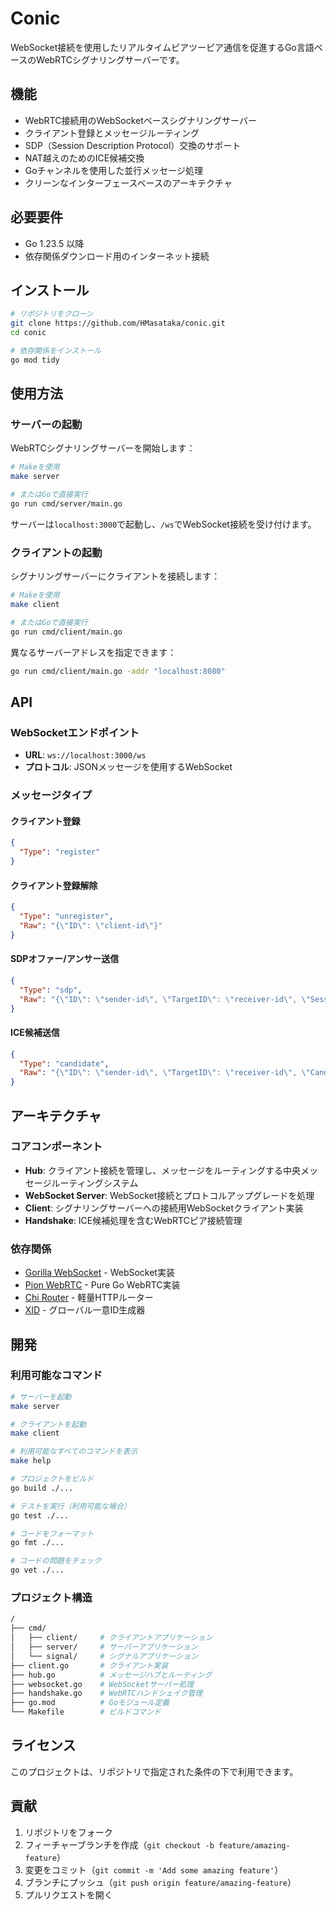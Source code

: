 # Conic

WebSocket接続を使用したリアルタイムピアツーピア通信を促進するGo言語ベースのWebRTCシグナリングサーバーです。

## 機能

- WebRTC接続用のWebSocketベースシグナリングサーバー
- クライアント登録とメッセージルーティング
- SDP（Session Description Protocol）交換のサポート
- NAT越えのためのICE候補交換
- Goチャンネルを使用した並行メッセージ処理
- クリーンなインターフェースベースのアーキテクチャ

## 必要要件

- Go 1.23.5 以降
- 依存関係ダウンロード用のインターネット接続

## インストール

```bash
# リポジトリをクローン
git clone https://github.com/HMasataka/conic.git
cd conic

# 依存関係をインストール
go mod tidy
```

## 使用方法

### サーバーの起動

WebRTCシグナリングサーバーを開始します：

```bash
# Makeを使用
make server

# またはGoで直接実行
go run cmd/server/main.go
```

サーバーは`localhost:3000`で起動し、`/ws`でWebSocket接続を受け付けます。

### クライアントの起動

シグナリングサーバーにクライアントを接続します：

```bash
# Makeを使用
make client

# またはGoで直接実行
go run cmd/client/main.go
```

異なるサーバーアドレスを指定できます：

```bash
go run cmd/client/main.go -addr "localhost:8080"
```

## API

### WebSocketエンドポイント

- **URL**: `ws://localhost:3000/ws`
- **プロトコル**: JSONメッセージを使用するWebSocket

### メッセージタイプ

#### クライアント登録

```json
{
  "Type": "register"
}
```

#### クライアント登録解除

```json
{
  "Type": "unregister",
  "Raw": "{\"ID\": \"client-id\"}"
}
```

#### SDPオファー/アンサー送信

```json
{
  "Type": "sdp",
  "Raw": "{\"ID\": \"sender-id\", \"TargetID\": \"receiver-id\", \"SessionDescription\": {...}}"
}
```

#### ICE候補送信

```json
{
  "Type": "candidate",
  "Raw": "{\"ID\": \"sender-id\", \"TargetID\": \"receiver-id\", \"Candidate\": \"candidate-string\"}"
}
```

## アーキテクチャ

### コアコンポーネント

- **Hub**: クライアント接続を管理し、メッセージをルーティングする中央メッセージルーティングシステム
- **WebSocket Server**: WebSocket接続とプロトコルアップグレードを処理
- **Client**: シグナリングサーバーへの接続用WebSocketクライアント実装
- **Handshake**: ICE候補処理を含むWebRTCピア接続管理

### 依存関係

- [Gorilla WebSocket](https://github.com/gorilla/websocket) - WebSocket実装
- [Pion WebRTC](https://github.com/pion/webrtc) - Pure Go WebRTC実装
- [Chi Router](https://github.com/go-chi/chi) - 軽量HTTPルーター
- [XID](https://github.com/rs/xid) - グローバル一意ID生成器

## 開発

### 利用可能なコマンド

```bash
# サーバーを起動
make server

# クライアントを起動
make client

# 利用可能なすべてのコマンドを表示
make help

# プロジェクトをビルド
go build ./...

# テストを実行（利用可能な場合）
go test ./...

# コードをフォーマット
go fmt ./...

# コードの問題をチェック
go vet ./...
```

### プロジェクト構造

```bash
/
├── cmd/
│   ├── client/     # クライアントアプリケーション
│   ├── server/     # サーバーアプリケーション
│   └── signal/     # シグナルアプリケーション
├── client.go       # クライアント実装
├── hub.go          # メッセージハブとルーティング
├── websocket.go    # WebSocketサーバー処理
├── handshake.go    # WebRTCハンドシェイク管理
├── go.mod          # Goモジュール定義
└── Makefile        # ビルドコマンド
```

## ライセンス

このプロジェクトは、リポジトリで指定された条件の下で利用できます。

## 貢献

1. リポジトリをフォーク
2. フィーチャーブランチを作成（`git checkout -b feature/amazing-feature`）
3. 変更をコミット（`git commit -m 'Add some amazing feature'`）
4. ブランチにプッシュ（`git push origin feature/amazing-feature`）
5. プルリクエストを開く
